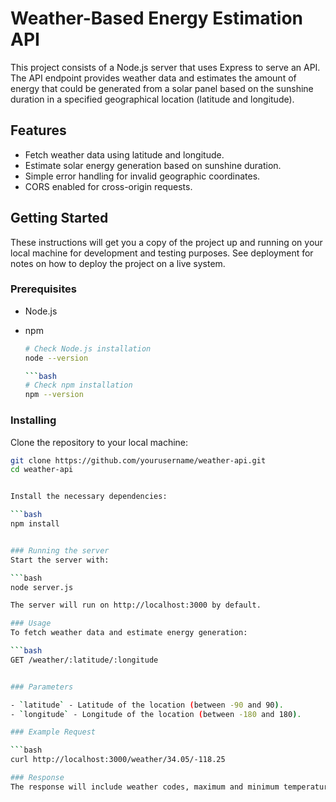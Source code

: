 # Weather-Based Energy Estimation API

This project consists of a Node.js server that uses Express to serve an API. The API endpoint provides weather data and estimates the amount of energy that could be generated from a solar panel based on the sunshine duration in a specified geographical location (latitude and longitude).

## Features

- Fetch weather data using latitude and longitude.
- Estimate solar energy generation based on sunshine duration.
- Simple error handling for invalid geographic coordinates.
- CORS enabled for cross-origin requests.

## Getting Started

These instructions will get you a copy of the project up and running on your local machine for development and testing purposes. See deployment for notes on how to deploy the project on a live system.

### Prerequisites

- Node.js
- npm

  ```bash
  # Check Node.js installation
  node --version
  
  ```bash
  # Check npm installation
  npm --version


### Installing

Clone the repository to your local machine:

  ```bash
  git clone https://github.com/yourusername/weather-api.git
  cd weather-api


Install the necessary dependencies:

  ```bash
  npm install


### Running the server
Start the server with:

  ```bash
  node server.js

The server will run on http://localhost:3000 by default.

### Usage
To fetch weather data and estimate energy generation:

  ```bash
  GET /weather/:latitude/:longitude


### Parameters

- `latitude` - Latitude of the location (between -90 and 90).
- `longitude` - Longitude of the location (between -180 and 180).

### Example Request

  ```bash
  curl http://localhost:3000/weather/34.05/-118.25

### Response
The response will include weather codes, maximum and minimum temperatures, and estimated energy generated based on the sunshine duration.

